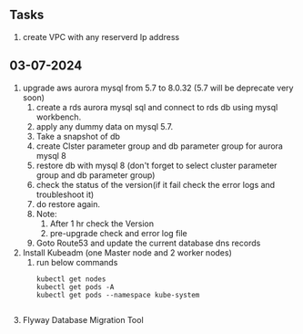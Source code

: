 ## Tasks
1. create VPC with any reserverd Ip address
## 03-07-2024
1. upgrade aws aurora mysql from 5.7 to 8.0.32 (5.7 will be deprecate very soon)
   1. create a rds aurora mysql sql and connect to rds db using mysql workbench.
   2. apply any dummy data on mysql 5.7. 
   3. Take a snapshot of db
   4. create Clster parameter group and db parameter group for aurora mysql 8
   5. restore db with mysql 8 (don't forget to select cluster parameter group and db parameter group)
   6. check the status of the version(if it fail check the error logs and troubleshoot it)
   7. do restore again. 
   8. Note: 
        1. After 1 hr check the Version
        2. pre-upgrade check and error log file 
   9. Goto Route53 and update the current database dns records 
2. Install Kubeadm (one Master node and 2 worker nodes)
   1. run below commands
      ```
      kubectl get nodes
      kubectl get pods -A
      kubectl get pods --namespace kube-system
     ``` 

3. Flyway Database Migration Tool 
